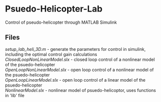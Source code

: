 # Psuedo-Helicopter-Lab
Control of pseudo-helicopter through MATLAB Simulink

## Files
*setup_lab_heli_3D.m* - generate the parameters for control in simulink, including the optimal control gain calculations  
*ClosedLoopNonLinearModel.slx* - closed loop control of a nonlinear model of the psuedo-helicopter  
*OpenLoopNonLinearModel.slx* - open loop control of a nonlinear model of the psuedo-helicopter  
*OpenLoopLinearModel.slx* - open loop control of a linear model of the psuedo-helicopter  
*NonlinearModel.slx* - nonlinear model of psuedo-helicoptor, uses functions in 'lib' file  



